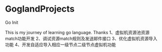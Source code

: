 # GoglandProjects
Go Init

This is my journey of learning go language.
Thanks
1、虚拟机资源池资源match功能开发
2、调试资源match规则及发送邮件接口
3、优化虚拟机资源导入功能
4、开发自适应导入相应一级节点二级节点虚拟机功能